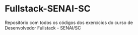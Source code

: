 # Fullstack-SENAI-SC
Repositório com todos os códigos dos exercícios do curso de Desenvolvedor Fullstack - SENAI/SC
